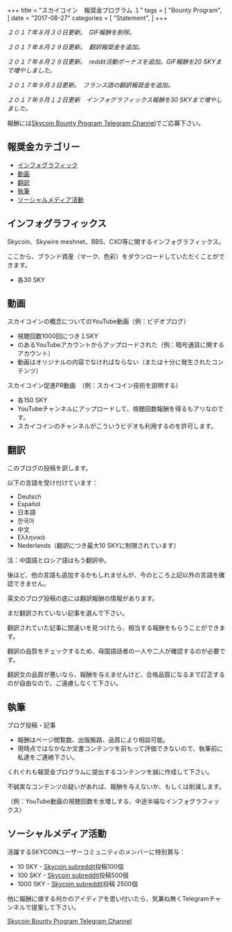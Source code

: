 +++
title = "スカイコイン　報奨金プログラム １"
tags = [
    "Bounty Program",
]
date = "2017-08-27"
categories = [
    "Statement",
]
+++

*２０１７年８月３０日更新。　GIF報酬を削除。*

*２０１７年８月２９日更新。　翻訳報奨金を追加。*

*２０１７年８月２９日更新。　reddit活動ボーナスを追加。GIF報酬を20 SKYまで増やしました。*

*２０１７年９月３日更新。　フランス語の翻訳報奨金を追加。*

*２０１７年９月１２日更新　インフォグラフィックス報酬を30 SKYまで増やしました。*


報酬には[Skycoin Bounty Program Telegram Channel](https://t.me/skycoinbounty)でご応募下さい。


## 報奨金カテゴリー
<!-- MarkdownTOC autolink="true" bracket="round" -->

- [インフォグラフィック](#インフォグラフィック)
- [動画](#動画)
- [翻訳](#翻訳)
- [執筆](#執筆)
- [ソーシャルメディア活動](#ソーシャルメディア活動)

<!-- /MarkdownTOC -->

## インフォグラフィックス

Skycoin、Skywire meshnet、BBS、CXO等に関するインフォグラフィックス。

ここから、ブランド資産（マーク、色彩）をダウンロードしていただくことができます。
* 各30 SKY


## 動画

スカイコインの概念についてのYouTube動画（例：ビデオブログ）

* 視聴回数1000回につき１SKY
* のあるYouTubeアカウントからアップロードされた（例：暗号通貨に関するアカウント）
* 動画はオリジナルの内容でなければならない（または十分に発生されたコンテンツ） 

スカイコイン促進PR動画　（例：スカイコイン技術を説明する）

* 各150 SKY
* YouTubeチャンネルにアップロードして、視聴回数報酬を得るもアリなのです。
* スカイコインのチャンネルがこういうビデオも利用するのを許可します。

## 翻訳

このブログの投稿を訳します。

以下の言語を受け付けています：

* Deutsch
* Español
* 日本語
* 한국어
* 中文
* Ελληνικά
* Nederlands（翻訳につき最大10 SKYに制限されています）

注：中国語とロシア語はもう翻訳中。

後ほど、他の言語も追加するかもしれませんが、今のところ上記以外の言語を確認できません。

英文のブログ投稿の底には翻訳報酬の情報があります。

まだ翻訳されていない記事を選んで下さい。

翻訳されていた記事に間違いを見つけたら、相当する報酬をもらうことができます。


翻訳の品質をチェックするため、母国語話者の一人や二人が確認するのが必要です。

翻訳文の品質が悪いなら、報酬を与えませんけど、合格品質になるまで訂正するのが自由なので、ご遠慮しなくて下さい。

## 執筆

ブログ投稿・記事

* 報酬はページ閲覧数、出版販路、品質により相談可能。
* 現時点ではなかなか文書コンテンツを前もって評価できないので、執筆前に私達をご連絡下さい。

くれぐれも報奨金プログラムに提出するコンテンツを誠に作成して下さい。

不誠実なコンテンツの疑いがあれば、報酬を与えないか、もしくは削減します。

（例：YouTube動画の視聴回数を水増しする、中途半端なインフォグラフィックス）

## ソーシャルメディア活動

活躍するSKYCOINユーザーコミュニティのメンバーに特別賞与：

* 10 SKY - [Skycoin subreddit](https://reddit.com/r/skycoinproject)投稿100個
* 100 SKY - [Skycoin subreddit](https://reddit.com/r/skycoinproject)投稿500個
* 1000 SKY - [Skycoin subreddit](https://reddit.com/r/skycoinproject)投稿 2500個

他に報酬に値する何かのアイディアを思い付いたら、気兼ね無くTelegramチャンネルで提案して下さい。

[Skycoin Bounty Program Telegram Channel](https://t.me/skycoinbounty)
